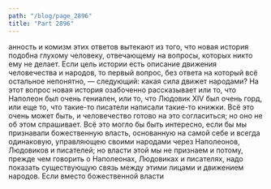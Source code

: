 ```yaml
---
path: "/blog/page_2896"
title: "Part 2896"
---
```


анность и комизм этих ответов вытекают из того, что новая история подобна глухому человеку, отвечающему на вопросы, которых никто ему не делает.
Если цель истории есть описание движения человечества и народов, то первый вопрос, без ответа на который всё остальное непонятно, — следующий: какая сила движет народами? На этот вопрос новая история озабоченно рассказывает или то, что Наполеон был очень гениален, или то, что Людовик XIV был очень горд, или еще то, что такие-то писатели написали такие-то книжки.
Всё это очень может быть, и человечество готово на это согласиться; но оно не об этом спрашивает. Всё это могло бы быть интересно, если бы мы признавали божественную власть, основанную на самой себе и всегда одинаковую, управляющею своими народами через Наполеонов, Людовиков и писателей; но власти этой мы не признаем и потому, прежде чем говорить о Наполеонах, Людовиках и писателях, надо показать существующую связь между этими лицами и движением народов.
Если вместо божественной власти
